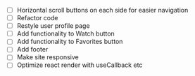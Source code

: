 
- [ ] Horizontal scroll buttons on each side for easier navigation
- [ ] Refactor code
- [ ] Restyle user profile page
- [ ] Add functionality to Watch button
- [ ] Add functionality to Favorites button
- [ ] Add footer
- [ ] Make site responsive
- [ ] Optimize react render with useCallback etc
